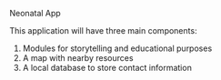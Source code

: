 Neonatal App

This application will have three main components:
1. Modules for storytelling and educational purposes
1. A map with nearby resources 
1. A local database to store contact information
